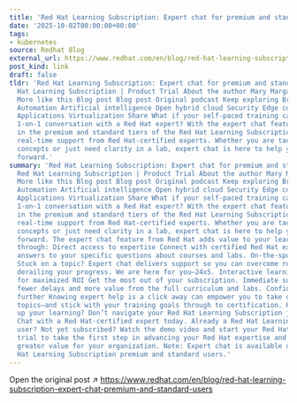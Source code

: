 ```yaml
---
title: 'Red Hat Learning Subscription: Expert chat for premium and standard users'
date: '2025-10-02T00:00:00+00:00'
tags:
- kubernetes
source: Redhat Blog
external_url: https://www.redhat.com/en/blog/red-hat-learning-subscription-expert-chat-premium-and-standard-users
post_kind: link
draft: false
tldr: 'Red Hat Learning Subscription: Expert chat for premium and standard users Red
  Hat Learning Subscription | Product Trial About the author Mary Margaret Barnes
  More like this Blog post Blog post Original podcast Keep exploring Browse by channel
  Automation Artificial intelligence Open hybrid cloud Security Edge computing Infrastructure
  Applications Virtualization Share What if your self-paced training came with a live,
  1-on-1 conversation with a Red Hat expert? With the expert chat feature, available
  in the premium and standard tiers of the Red Hat Learning Subscription, you get
  real-time support from Red Hat-certified experts. Whether you are tackling tough
  concepts or just need clarity in a lab, expert chat is here to help you keep moving
  forward.'
summary: 'Red Hat Learning Subscription: Expert chat for premium and standard users
  Red Hat Learning Subscription | Product Trial About the author Mary Margaret Barnes
  More like this Blog post Blog post Original podcast Keep exploring Browse by channel
  Automation Artificial intelligence Open hybrid cloud Security Edge computing Infrastructure
  Applications Virtualization Share What if your self-paced training came with a live,
  1-on-1 conversation with a Red Hat expert? With the expert chat feature, available
  in the premium and standard tiers of the Red Hat Learning Subscription, you get
  real-time support from Red Hat-certified experts. Whether you are tackling tough
  concepts or just need clarity in a lab, expert chat is here to help you keep moving
  forward. The expert chat feature from Red Hat adds value to your learning experience
  through: Direct access to expertise Connect with certified Red Hat experts to get
  answers to your specific questions about courses and labs. On-the-spot clarification
  Stuck on a topic? Expert chat delivers support so you can overcome roadblocks without
  derailing your progress. We are here for you—24x5. Interactive learning, your way,
  for maximized ROI Get the most out of your subscription. Immediate support means
  fewer delays and more value from the full curriculum and labs. Confidence to go
  further Knowing expert help is a click away can empower you to take on advanced
  topics—and stick with your training goals through to certification. Ready to level
  up your learning? Don’t navigate your Red Hat Learning Subscription journey alone.
  Chat with a Red Hat-certified expert today. Already a Red Hat Learning Subscription
  user? Not yet subscribed? Watch the demo video and start your Red Hat Learning Subscription
  trial to take the first step in advancing your Red Hat expertise and delivering
  greater value for your organization. Note: Expert chat is available only to Red
  Hat Learning Subscription premium and standard users.'
---
```

Open the original post ↗ https://www.redhat.com/en/blog/red-hat-learning-subscription-expert-chat-premium-and-standard-users

